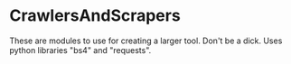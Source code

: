 # CrawlersAndScrapers
These are modules to use for creating a larger tool. Don't be a dick. Uses python libraries "bs4" and "requests".
